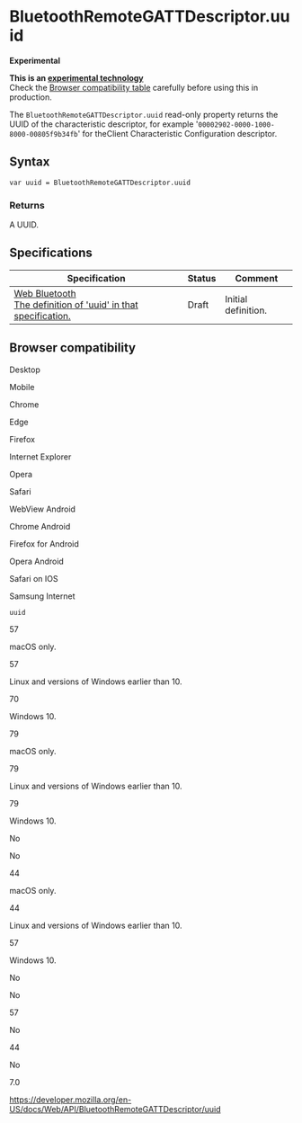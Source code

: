 # BluetoothRemoteGATTDescriptor.uuid

**Experimental**

**This is an [experimental technology](https://developer.mozilla.org/en-US/docs/MDN/Guidelines/Conventions_definitions#experimental)**  
Check the [Browser compatibility table](#browser_compatibility) carefully before using this in production.

The `BluetoothRemoteGATTDescriptor.uuid` read-only property returns the UUID of the characteristic descriptor, for example '`00002902-0000-1000-8000-00805f9b34fb`' for theClient Characteristic Configuration descriptor.

## Syntax

    var uuid = BluetoothRemoteGATTDescriptor.uuid

### Returns

A UUID.

## Specifications

<table><thead><tr class="header"><th>Specification</th><th>Status</th><th>Comment</th></tr></thead><tbody><tr class="odd"><td><a href="https://webbluetoothcg.github.io/web-bluetooth/#dom-bluetoothremotegattdescriptor-uuid">Web Bluetooth<br />
<span class="small">The definition of 'uuid' in that specification.</span></a></td><td><span class="spec-draft">Draft</span></td><td>Initial definition.</td></tr></tbody></table>

## Browser compatibility

Desktop

Mobile

Chrome

Edge

Firefox

Internet Explorer

Opera

Safari

WebView Android

Chrome Android

Firefox for Android

Opera Android

Safari on IOS

Samsung Internet

`uuid`

57

macOS only.

57

Linux and versions of Windows earlier than 10.

70

Windows 10.

79

macOS only.

79

Linux and versions of Windows earlier than 10.

79

Windows 10.

No

No

44

macOS only.

44

Linux and versions of Windows earlier than 10.

57

Windows 10.

No

No

57

No

44

No

7.0

<a href="https://developer.mozilla.org/en-US/docs/Web/API/BluetoothRemoteGATTDescriptor/uuid" class="_attribution-link">https://developer.mozilla.org/en-US/docs/Web/API/BluetoothRemoteGATTDescriptor/uuid</a>
